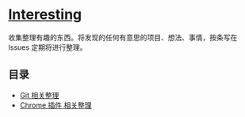 # [Interesting](https://network-center.github.io/interesting/)

收集整理有趣的东西。将发现的任何有意思的项目、想法、事情，按条写在 Issues 定期将进行整理。

## 目录

- [Git 相关整理](./git.md)
- [Chrome 插件 相关整理](./chrome-plugin.md)
